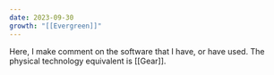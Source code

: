 ```yaml
---
date: 2023-09-30
growth: "[[Evergreen]]"
---
```

Here, I make comment on the software that I have, or have used. The physical technology equivalent is [[Gear]].